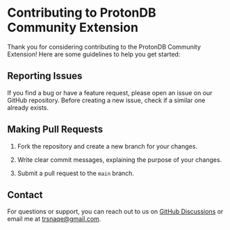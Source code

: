 # Contributing to ProtonDB Community Extension

Thank you for considering contributing to the ProtonDB Community Extension! Here are some guidelines to help you get started:

## Reporting Issues

If you find a bug or have a feature request, please open an issue on our GitHub repository. Before creating a new issue, check if a similar one already exists.

## Making Pull Requests

1. Fork the repository and create a new branch for your changes.

2. Write clear commit messages, explaining the purpose of your changes.

3. Submit a pull request to the `main` branch.

## Contact

For questions or support, you can reach out to us on [GitHub Discussions](https://github.com/trsnaqe/protondb-community-extension/discussions) or email me at trsnaqe@gmail.com.


